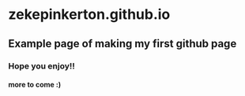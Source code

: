 # zekepinkerton.github.io

## Example page of making my first github page

### Hope you enjoy!! 
#### more to come :)
